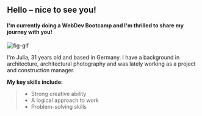 ## Hello – nice to see you!

#### I'm currently doing a WebDev Bootcamp and I'm thrilled to share my journey with you!

![fig-gif](https://github.com/Julia-Pickel/Julia-Pickel/assets/145296722/558a444d-3dc0-4f91-8e41-7c4afd5fea08)



I'm Julia, 31 years old and based in Germany. I have a background in architecture, architectural photography and was lately working as a project and construction manager.



**My key skills include:**
> - Strong creative ability
> - A logical approach to work
> - Problem-solving skills
